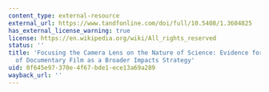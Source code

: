 ```yaml
---
content_type: external-resource
external_url: https://www.tandfonline.com/doi/full/10.5408/1.3604825
has_external_license_warning: true
license: https://en.wikipedia.org/wiki/All_rights_reserved
status: ''
title: 'Focusing the Camera Lens on the Nature of Science: Evidence for the Effectiveness
  of Documentary Film as a Broader Impacts Strategy'
uid: 0f645e97-370e-4f67-bde1-ece13a69a289
wayback_url: ''
---
```

